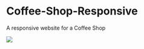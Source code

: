 # Coffee-Shop-Responsive
 A responsive website for a Coffee Shop

![](www.github.com/burka11/Responsive-Coffee-Shop/blob/main/screenshots/gif.gif)
